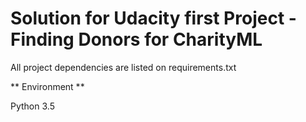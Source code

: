 # Solution for Udacity first Project - Finding Donors for CharityML

All project dependencies are listed on requirements.txt

** Environment **

Python 3.5

